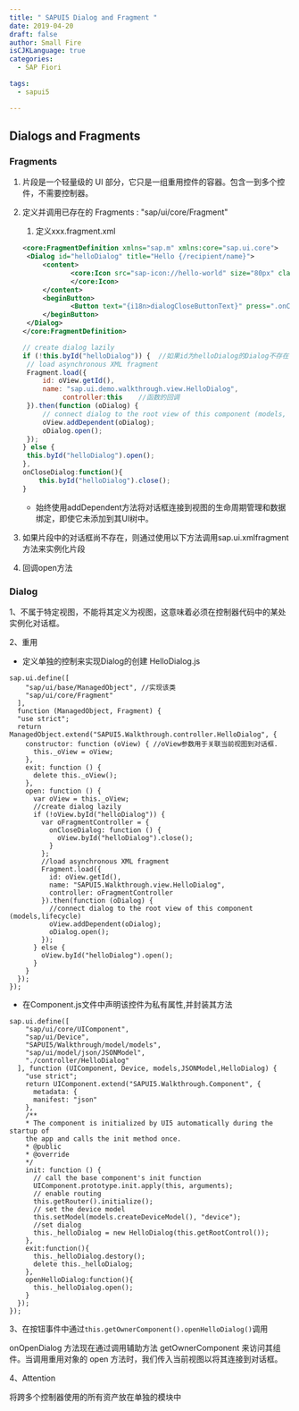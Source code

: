 ```yaml
---
title: " SAPUI5 Dialog and Fragment "
date: 2019-04-20
draft: false
author: Small Fire
isCJKLanguage: true
categories: 
  - SAP Fiori

tags: 
  - sapui5

---
```


## Dialogs and Fragments

### Fragments

1. 片段是一个轻量级的 UI 部分，它只是一组重用控件的容器。包含一到多个控件，不需要控制器。

2. 定义并调用已存在的 Fragments : "sap/ui/core/Fragment"

   1) 定义xxx.fragment.xml

   ```xml
   <core:FragmentDefinition xmlns="sap.m" xmlns:core="sap.ui.core">
   	<Dialog id="helloDialog" title="Hello {/recipient/name}">
   		<content>
               <core:Icon src="sap-icon://hello-world" size="80px" class="sapUiMediumMargin">
               </core:Icon>
   		</content>
   		<beginButton>
               <Button text="{i18n>dialogCloseButtonText}" press=".onCloseDialog"></Button>
   		</beginButton>
   	</Dialog>
   </core:FragmentDefinition>
   ```

   

   ```js
   // create dialog lazily
   if (!this.byId("helloDialog")) {  //如果id为helloDialog的Dialog不存在
   	// load asynchronous XML fragment
   	Fragment.load({
   		id: oView.getId(),
   		name: "sap.ui.demo.walkthrough.view.HelloDialog",
             controller:this    //函数的回调
   	}).then(function (oDialog) {
   		// connect dialog to the root view of this component (models, lifecycle)
   		oView.addDependent(oDialog);
   		oDialog.open();
   	});
   } else {
   	this.byId("helloDialog").open();
   },  
   onCloseDialog:function(){
       this.byId("helloDialog").close();
   }
   ```

   - 始终使用addDependent方法将对话框连接到视图的生命周期管理和数据绑定，即使它未添加到其UI树中。

3. 如果片段中的对话框尚不存在，则通过使用以下方法调用sap.ui.xmlfragment方法来实例化片段

4. 回调open方法

### Dialog

1、不属于特定视图，不能将其定义为视图，这意味着必须在控制器代码中的某处实例化对话框。

2、重用

- 
  定义单独的控制来实现Dialog的创建 HelloDialog.js

```JS
sap.ui.define([
    "sap/ui/base/ManagedObject", //实现该类
    "sap/ui/core/Fragment"
  ],
  function (ManagedObject, Fragment) {
  "use strict";
  return ManagedObject.extend("SAPUI5.Walkthrough.controller.HelloDialog", {
    constructor: function (oView) { //oView参数用于关联当前视图到对话框.
      this._oView = oView;
    },
    exit: function () {
      delete this._oView();
    },
    open: function () {
      var oView = this._oView;
      //create dialog lazily
      if (!oView.byId("helloDialog")) {
        var oFragmentController = {
          onCloseDialog: function () {
            oView.byId("helloDialog").close();
          }
        };
        //load asynchronous XML fragment
        Fragment.load({
          id: oView.getId(),
          name: "SAPUI5.Walkthrough.view.HelloDialog",
          controller: oFragmentController
        }).then(function (oDialog) {
          //connect dialog to the root view of this component (models,lifecycle)
          oView.addDependent(oDialog);
          oDialog.open();
        });
      } else {
        oView.byId("helloDialog").open();
      }
    }
  });
});
```

- 在Component.js文件中声明该控件为私有属性,并封装其方法

```JS
sap.ui.define([
    "sap/ui/core/UIComponent",
    "sap/ui/Device",
    "SAPUI5/Walkthrough/model/models",
    "sap/ui/model/json/JSONModel",
    "./controller/HelloDialog"
  ], function (UIComponent, Device, models,JSONModel,HelloDialog) {
    "use strict";
    return UIComponent.extend("SAPUI5.Walkthrough.Component", {
      metadata: {
      manifest: "json"
    },
    /**
    * The component is initialized by UI5 automatically during the startup of 
    the app and calls the init method once.
    * @public
    * @override
    */
    init: function () {
      // call the base component's init function
      UIComponent.prototype.init.apply(this, arguments);
      // enable routing
      this.getRouter().initialize();
      // set the device model
      this.setModel(models.createDeviceModel(), "device");
      //set dialog
      this._helloDialog = new HelloDialog(this.getRootControl());
    },
    exit:function(){
      this._helloDialog.destory();
      delete this._helloDialog;
    },
    openHelloDialog:function(){
      this._helloDialog.open();
    }
  });
});
```

3、在按钮事件中通过`this.getOwnerComponent().openHelloDialog()`调用

onOpenDialog 方法现在通过调用辅助方法 getOwnerComponent 来访问其组件。当调用重用对象的 open 方法时，我们传入当前视图以将其连接到对话框。

4、Attention

将跨多个控制器使用的所有资产放在单独的模块中
